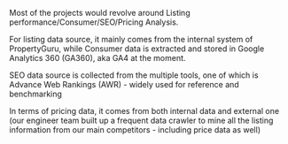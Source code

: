Most of the projects would revolve around Listing performance/Consumer/SEO/Pricing Analysis.

For listing data source, it mainly comes from the internal system of PropertyGuru, while Consumer data is extracted and stored in Google Analytics 360 (GA360), aka GA4 at the moment.

SEO data source is collected from the multiple tools, one of which is Advance Web Rankings (AWR) - widely used for reference and benchmarking

In terms of pricing data, it comes from both internal data and external one (our engineer team built up a frequent data crawler to mine all the listing information from our main competitors - including price data as well)
